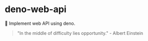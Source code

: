 # deno-web-api
🔭 Implement web API using deno.


<!-- INSPIRATIONAL_QUOTE_START -->
> "In the middle of difficulty lies opportunity." - Albert Einstein
<!-- INSPIRATIONAL_QUOTE_END -->
